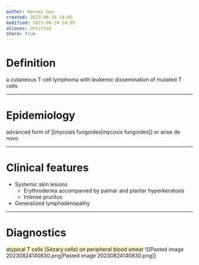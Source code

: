 ```yaml
---
author: Harvey Guo
created: 2023-08-24 14:05
modified: 2023-08-24 14:05
aliases: Untitled
share: true
---
```

# Definition
a cutaneous T-cell lymphoma with leukemic dissemination of mutated T cells

---
# Epidemiology
advanced form of [[mycosis fungoides|mycosis fungoides]] or arise de novo

---
# Clinical features
- Systemic skin lesions
	- Erythroderma accompanied by palmar and plantar hyperkeratosis
	- Intense pruritus
- Generalized lymphadenopathy

---
# Diagnostics
<span style="background:rgba(240, 200, 0, 0.2)">atypical T cells (Sézary cells) on peripheral blood smear</span> ![[Pasted image 20230824140830.png|Pasted image 20230824140830.png]]
